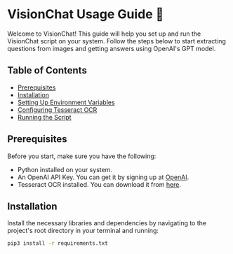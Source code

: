# VisionChat Usage Guide :rocket:

Welcome to VisionChat! This guide will help you set up and run the VisionChat script on your system. Follow the steps below to start extracting questions from images and getting answers using OpenAI's GPT model.

## Table of Contents
- [Prerequisites](#prerequisites)
- [Installation](#installation)
- [Setting Up Environment Variables](#setting-up-environment-variables)
- [Configuring Tesseract OCR](#configuring-tesseract-ocr)
- [Running the Script](#running-the-script)

## Prerequisites
Before you start, make sure you have the following:
- Python installed on your system.
- An OpenAI API Key. You can get it by signing up at [OpenAI](https://beta.openai.com/signup/).
- Tesseract OCR installed. You can download it from [here]([https://github.com/tesseract-ocr/tesseract/wiki](https://github.com/tesseract-ocr/tessdoc)).

## Installation
Install the necessary libraries and dependencies by navigating to the project's root directory in your terminal and running:

```sh
pip3 install -r requirements.txt
